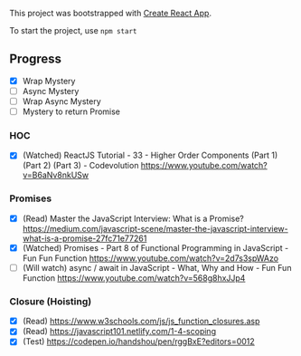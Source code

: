 This project was bootstrapped with [Create React App](https://github.com/facebook/create-react-app).

To start the project, use `npm start`

## Progress

- [x] Wrap Mystery
- [ ] Async Mystery
- [ ] Wrap Async Mystery
- [ ] Mystery to return Promise

### HOC

- [x] (Watched) ReactJS Tutorial - 33 - Higher Order Components (Part 1) (Part 2) (Part 3) - Codevolution
      https://www.youtube.com/watch?v=B6aNv8nkUSw

### Promises

- [x] (Read) Master the JavaScript Interview: What is a Promise?
      https://medium.com/javascript-scene/master-the-javascript-interview-what-is-a-promise-27fc71e77261
- [x] (Watched) Promises - Part 8 of Functional Programming in JavaScript - Fun Fun Function
      https://www.youtube.com/watch?v=2d7s3spWAzo
- [ ] (Will watch) async / await in JavaScript - What, Why and How - Fun Fun Function
      https://www.youtube.com/watch?v=568g8hxJJp4

### Closure (Hoisting)

- [x] (Read) https://www.w3schools.com/js/js_function_closures.asp
- [x] (Read) https://javascript101.netlify.com/1-4-scoping
- [x] (Test) https://codepen.io/handshou/pen/rggBxE?editors=0012
